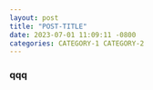 ```yaml
---
layout: post
title: "POST-TITLE"
date: 2023-07-01 11:09:11 -0800
categories: CATEGORY-1 CATEGORY-2
---
```


### qqq
